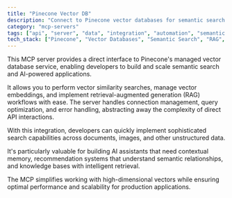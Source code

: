 ```yaml
---
title: "Pinecone Vector DB"
description: "Connect to Pinecone vector databases for semantic search and retrieval-augmented generation (RAG) applications."
category: "mcp-servers"
tags: ["api", "server", "data", "integration", "automation", "semantic search", "AI assistants", "recommendation systems"]
tech_stack: ["Pinecone", "Vector Databases", "Semantic Search", "RAG", "AI/ML", "high-dimensional vectors"]
---
```


This MCP server provides a direct interface to Pinecone's managed vector database service, enabling developers to build and scale semantic search and AI-powered applications. 

It allows you to perform vector similarity searches, manage vector embeddings, and implement retrieval-augmented generation (RAG) workflows with ease. The server handles connection management, query optimization, and error handling, abstracting away the complexity of direct API interactions.

With this integration, developers can quickly implement sophisticated search capabilities across documents, images, and other unstructured data. 

It's particularly valuable for building AI assistants that need contextual memory, recommendation systems that understand semantic relationships, and knowledge bases with intelligent retrieval. 

The MCP simplifies working with high-dimensional vectors while ensuring optimal performance and scalability for production applications.